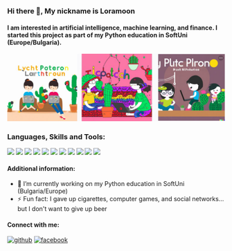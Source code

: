 ### Hi there 👋, My nickname is Loramoon
#### I am interested in artificial intelligence, machine learning, and finance. I started this project as part of my Python education in SoftUni (Europe/Bulgaria).

![I am interested in artificial intelligence, machine learning, and finance](https://github.com/loramoon/Mini_Projects/blob/main/others/dalle.JPG?raw=true)

### Languages, Skills and Tools:
 
<img src='https://www.qamadness.com/wp-content/uploads/2019/05/agile-vs-waterfall.jpg' height='40'> <img src='https://cdn.iconscout.com/icon/free/png-256/jira-282222.png' height='40'> <img src='https://encrypted-tbn0.gstatic.com/images?q=tbn:ANd9GcRRQjpkISS5b3G2wSUDeQyA_UItgkv5cJfTyw&usqp=CAU' height='40'> <img src='https://encrypted-tbn0.gstatic.com/images?q=tbn:ANd9GcQl3cb8TOnSne_PBG6K10prLAI3pr6FR_JLTw&usqp=CAU' height='40'> <img src='https://upload.wikimedia.org/wikipedia/commons/thumb/1/18/Antu_application-xsd.svg/1200px-Antu_application-xsd.svg.png' height='40'>  <img src='https://encrypted-tbn0.gstatic.com/images?q=tbn:ANd9GcTIvKWumGi0MpbXxjjH_aAAoRILITccyq2oBe2JcZ71S_74zYckAe8rR43zGH8wKX3-dFc&usqp=CAU' height='40'> <img src='https://cdn-icons-png.flaticon.com/512/103/103093.png' height='40'> <img src='https://miro.medium.com/max/440/1*J3G3akaMpUOLegw0p0qthA.png' height='40'> <img src='https://user-images.githubusercontent.com/2676579/34940598-17cc20f0-f9be-11e7-8c6d-f0190d502d64.png' height='40'> <img src='https://logovectorseek.com/wp-content/uploads/2020/09/soapui-supported-by-smartbear-logo-vector.png' height='40'> <img src='https://openwhisk.apache.org/images/runtimes/icon-python-text-color-horz.png' height='40'>

#### Additional information:

- 🔭 I’m currently working on my Python education in SoftUni (Bulgaria/Europe) 
- ⚡ Fun fact: I gave up cigarettes, computer games, and social networks... but I don't want to give up beer 


#### Connect with me: 

[<img src='https://cdn.jsdelivr.net/npm/simple-icons@3.0.1/icons/github.svg' alt='github' height='40'>](https://github.com/loramoon)   [<img src='https://cdn.jsdelivr.net/npm/simple-icons@3.0.1/icons/facebook.svg' alt='facebook' height='40'>](https://www.facebook.com/100079937106125)  

